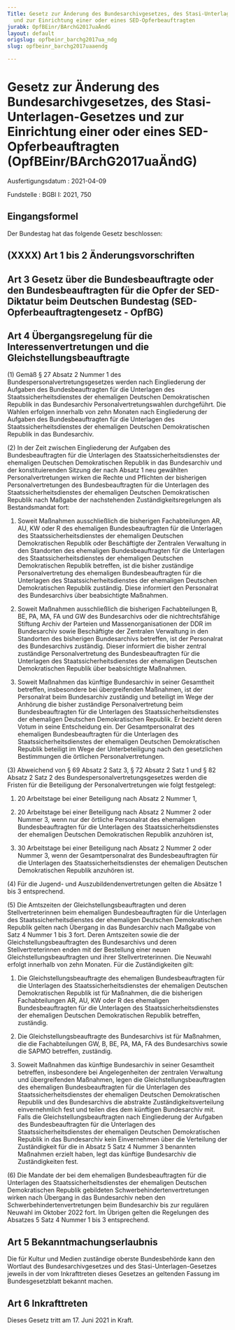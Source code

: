 ```yaml
---
Title: Gesetz zur Änderung des Bundesarchivgesetzes, des Stasi-Unterlagen-Gesetzes
  und zur Einrichtung einer oder eines SED-Opferbeauftragten
jurabk: OpfBEinr/BArchG2017uaÄndG
layout: default
origslug: opfbeinr_barchg2017ua_ndg
slug: opfbeinr_barchg2017uaaendg

---
```


# Gesetz zur Änderung des Bundesarchivgesetzes, des Stasi-Unterlagen-Gesetzes und zur Einrichtung einer oder eines SED-Opferbeauftragten (OpfBEinr/BArchG2017uaÄndG)

Ausfertigungsdatum
:   2021-04-09

Fundstelle
:   BGBl I: 2021, 750


## Eingangsformel

Der Bundestag hat das folgende Gesetz beschlossen:


## (XXXX) Art 1 bis 2 Änderungsvorschriften


## Art 3 Gesetz über die Bundesbeauftragte oder den Bundesbeauftragten für die Opfer der SED-Diktatur beim Deutschen Bundestag (SED-Opferbeauftragtengesetz - OpfBG)


## Art 4 Übergangsregelung für die Interessenvertretungen und die Gleichstellungsbeauftragte

(1) Gemäß § 27 Absatz 2 Nummer 1 des Bundespersonalvertretungsgesetzes werden nach Eingliederung der Aufgaben des Bundesbeauftragten für die Unterlagen des Staatssicherheitsdienstes der ehemaligen Deutschen Demokratischen Republik in das Bundesarchiv Personalvertretungswahlen durchgeführt. Die Wahlen erfolgen innerhalb von zehn Monaten nach Eingliederung der Aufgaben des Bundesbeauftragten für die Unterlagen des Staatssicherheitsdienstes der ehemaligen Deutschen Demokratischen Republik in das Bundesarchiv.

(2) In der Zeit zwischen Eingliederung der Aufgaben des Bundesbeauftragten für die Unterlagen des Staatssicherheitsdienstes der ehemaligen Deutschen Demokratischen Republik in das Bundesarchiv und der konstituierenden Sitzung der nach Absatz 1 neu gewählten Personalvertretungen wirken die Rechte und Pflichten der bisherigen Personalvertretungen des Bundesbeauftragten für die Unterlagen des Staatssicherheitsdienstes der ehemaligen Deutschen Demokratischen Republik nach Maßgabe der nachstehenden Zuständigkeitsregelungen als Bestandsmandat fort:

1.  Soweit Maßnahmen ausschließlich die bisherigen Fachabteilungen AR, AU, KW oder R des ehemaligen Bundesbeauftragten für die Unterlagen des Staatssicherheitsdienstes der ehemaligen Deutschen Demokratischen Republik oder Beschäftigte der Zentralen Verwaltung in den Standorten des ehemaligen Bundesbeauftragten für die Unterlagen des Staatssicherheitsdienstes der ehemaligen Deutschen Demokratischen Republik betreffen, ist die bisher zuständige Personalvertretung des ehemaligen Bundesbeauftragten für die Unterlagen des Staatssicherheitsdienstes der ehemaligen Deutschen Demokratischen Republik zuständig. Diese informiert den Personalrat des Bundesarchivs über beabsichtigte Maßnahmen.


2.  Soweit Maßnahmen ausschließlich die bisherigen Fachabteilungen B, BE, PA, MA, FA und GW des Bundesarchivs oder die nichtrechtsfähige Stiftung Archiv der Parteien und Massenorganisationen der DDR im Bundesarchiv sowie Beschäftigte der Zentralen Verwaltung in den Standorten des bisherigen Bundesarchivs betreffen, ist der Personalrat des Bundesarchivs zuständig. Dieser informiert die bisher zentral zuständige Personalvertretung des Bundesbeauftragten für die Unterlagen des Staatssicherheitsdienstes der ehemaligen Deutschen Demokratischen Republik über beabsichtigte Maßnahmen.


3.  Soweit Maßnahmen das künftige Bundesarchiv in seiner Gesamtheit betreffen, insbesondere bei übergreifenden Maßnahmen, ist der Personalrat beim Bundesarchiv zuständig und beteiligt im Wege der Anhörung die bisher zuständige Personalvertretung beim Bundesbeauftragten für die Unterlagen des Staatssicherheitsdienstes der ehemaligen Deutschen Demokratischen Republik. Er bezieht deren Votum in seine Entscheidung ein. Der Gesamtpersonalrat des ehemaligen Bundesbeauftragten für die Unterlagen des Staatssicherheitsdienstes der ehemaligen Deutschen Demokratischen Republik beteiligt im Wege der Unterbeteiligung nach den gesetzlichen Bestimmungen die örtlichen Personalvertretungen.




(3) Abweichend von § 69 Absatz 2 Satz 3, § 72 Absatz 2 Satz 1 und § 82 Absatz 2 Satz 2 des Bundespersonalvertretungsgesetzes werden die Fristen für die Beteiligung der Personalvertretungen wie folgt festgelegt:

1.  20 Arbeitstage bei einer Beteiligung nach Absatz 2 Nummer 1,


2.  20 Arbeitstage bei einer Beteiligung nach Absatz 2 Nummer 2 oder Nummer 3, wenn nur der örtliche Personalrat des ehemaligen Bundesbeauftragten für die Unterlagen des Staatssicherheitsdienstes der ehemaligen Deutschen Demokratischen Republik anzuhören ist,


3.  30 Arbeitstage bei einer Beteiligung nach Absatz 2 Nummer 2 oder Nummer 3, wenn der Gesamtpersonalrat des Bundesbeauftragten für die Unterlagen des Staatssicherheitsdienstes der ehemaligen Deutschen Demokratischen Republik anzuhören ist.




(4) Für die Jugend- und Auszubildendenvertretungen gelten die Absätze 1 bis 3 entsprechend.

(5) Die Amtszeiten der Gleichstellungsbeauftragten und deren Stellvertreterinnen beim ehemaligen Bundesbeauftragten für die Unterlagen des Staatssicherheitsdienstes der ehemaligen Deutschen Demokratischen Republik gelten nach Übergang in das Bundesarchiv nach Maßgabe von Satz 4 Nummer 1 bis 3 fort. Deren Amtszeiten sowie die der Gleichstellungsbeauftragten des Bundesarchivs und deren Stellvertreterinnen enden mit der Bestellung einer neuen Gleichstellungsbeauftragten und ihrer Stellvertreterinnen. Die Neuwahl erfolgt innerhalb von zehn Monaten. Für die Zuständigkeiten gilt:

1.  Die Gleichstellungsbeauftragte des ehemaligen Bundesbeauftragten für die Unterlagen des Staatssicherheitsdienstes der ehemaligen Deutschen Demokratischen Republik ist für Maßnahmen, die die bisherigen Fachabteilungen AR, AU, KW oder R des ehemaligen Bundesbeauftragten für die Unterlagen des Staatssicherheitsdienstes der ehemaligen Deutschen Demokratischen Republik betreffen, zuständig.


2.  Die Gleichstellungsbeauftragte des Bundesarchivs ist für Maßnahmen, die die Fachabteilungen GW, B, BE, PA, MA, FA des Bundesarchivs sowie die SAPMO betreffen, zuständig.


3.  Soweit Maßnahmen das künftige Bundesarchiv in seiner Gesamtheit betreffen, insbesondere bei Angelegenheiten der zentralen Verwaltung und übergreifenden Maßnahmen, legen die Gleichstellungsbeauftragten des ehemaligen Bundesbeauftragten für die Unterlagen des Staatssicherheitsdienstes der ehemaligen Deutschen Demokratischen Republik und des Bundesarchivs die abstrakte Zuständigkeitsverteilung einvernehmlich fest und teilen dies dem künftigen Bundesarchiv mit. Falls die Gleichstellungsbeauftragten nach Eingliederung der Aufgaben des Bundesbeauftragten für die Unterlagen des Staatssicherheitsdienstes der ehemaligen Deutschen Demokratischen Republik in das Bundesarchiv kein Einvernehmen über die Verteilung der Zuständigkeit für die in Absatz 5 Satz 4 Nummer 3 benannten Maßnahmen erzielt haben, legt das künftige Bundesarchiv die Zuständigkeiten fest.




(6) Die Mandate der bei dem ehemaligen Bundesbeauftragten für die Unterlagen des Staatssicherheitsdienstes der ehemaligen Deutschen Demokratischen Republik gebildeten Schwerbehindertenvertretungen wirken nach Übergang in das Bundesarchiv neben den Schwerbehindertenvertretungen beim Bundesarchiv bis zur regulären Neuwahl im Oktober 2022 fort. Im Übrigen gelten die Regelungen des Absatzes 5 Satz 4 Nummer 1 bis 3 entsprechend.


## Art 5 Bekanntmachungserlaubnis

Die für Kultur und Medien zuständige oberste Bundesbehörde kann den Wortlaut des Bundesarchivgesetzes und des Stasi-Unterlagen-Gesetzes jeweils in der vom Inkrafttreten dieses Gesetzes an geltenden Fassung im Bundesgesetzblatt bekannt machen.


## Art 6 Inkrafttreten

Dieses Gesetz tritt am 17. Juni 2021 in Kraft.

